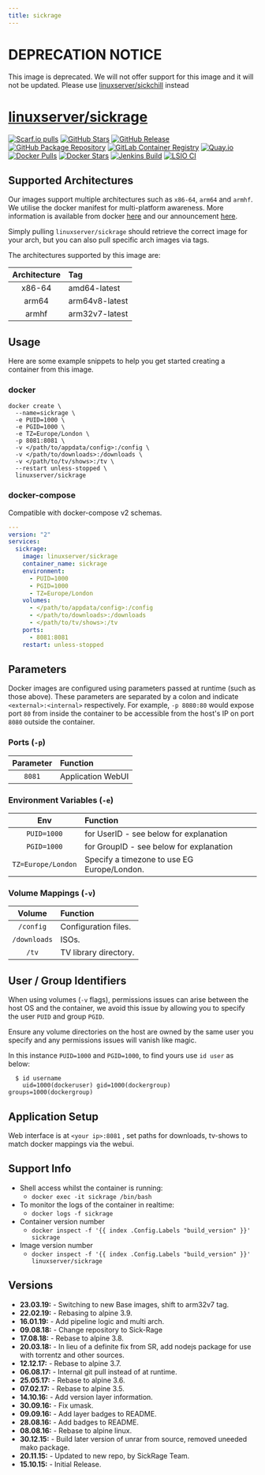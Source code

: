 ```yaml
---
title: sickrage
---
```

<!-- DO NOT EDIT THIS FILE MANUALLY  -->
<!-- Please read the https://github.com/linuxserver/docker-sickrage/blob/master/.github/CONTRIBUTING.md -->

# DEPRECATION NOTICE

This image is deprecated. We will not offer support for this image and it will not be updated.
Please use [linuxserver/sickchill](https://github.com/linuxserver/docker-sickchill) instead

# [linuxserver/sickrage](https://github.com/linuxserver/docker-sickrage)

[![Scarf.io pulls](https://scarf.sh/installs-badge/linuxserver-ci/linuxserver%2Fsickrage?color=94398d&label-color=555555&logo-color=ffffff&style=for-the-badge&package-type=docker)](https://scarf.sh/gateway/linuxserver-ci/docker/linuxserver%2Fsickrage)
[![GitHub Stars](https://img.shields.io/github/stars/linuxserver/docker-sickrage.svg?color=94398d&labelColor=555555&logoColor=ffffff&style=for-the-badge&logo=github)](https://github.com/linuxserver/docker-sickrage)
[![GitHub Release](https://img.shields.io/github/release/linuxserver/docker-sickrage.svg?color=94398d&labelColor=555555&logoColor=ffffff&style=for-the-badge&logo=github)](https://github.com/linuxserver/docker-sickrage/releases)
[![GitHub Package Repository](https://img.shields.io/static/v1.svg?color=94398d&labelColor=555555&logoColor=ffffff&style=for-the-badge&label=linuxserver.io&message=GitHub%20Package&logo=github)](https://github.com/linuxserver/docker-sickrage/packages)
[![GitLab Container Registry](https://img.shields.io/static/v1.svg?color=94398d&labelColor=555555&logoColor=ffffff&style=for-the-badge&label=linuxserver.io&message=GitLab%20Registry&logo=gitlab)](https://gitlab.com/linuxserver.io/docker-sickrage/container_registry)
[![Quay.io](https://img.shields.io/static/v1.svg?color=94398d&labelColor=555555&logoColor=ffffff&style=for-the-badge&label=linuxserver.io&message=Quay.io)](https://quay.io/repository/linuxserver.io/sickrage)
[![Docker Pulls](https://img.shields.io/docker/pulls/linuxserver/sickrage.svg?color=94398d&labelColor=555555&logoColor=ffffff&style=for-the-badge&label=pulls&logo=docker)](https://hub.docker.com/r/linuxserver/sickrage)
[![Docker Stars](https://img.shields.io/docker/stars/linuxserver/sickrage.svg?color=94398d&labelColor=555555&logoColor=ffffff&style=for-the-badge&label=stars&logo=docker)](https://hub.docker.com/r/linuxserver/sickrage)
[![Jenkins Build](https://img.shields.io/jenkins/build?labelColor=555555&logoColor=ffffff&style=for-the-badge&jobUrl=https%3A%2F%2Fci.linuxserver.io%2Fjob%2FDocker-Pipeline-Builders%2Fjob%2Fdocker-sickrage%2Fjob%2Fmaster%2F&logo=jenkins)](https://ci.linuxserver.io/job/Docker-Pipeline-Builders/job/docker-sickrage/job/master/)
[![LSIO CI](https://img.shields.io/badge/dynamic/yaml?color=94398d&labelColor=555555&logoColor=ffffff&style=for-the-badge&label=CI&query=CI&url=https%3A%2F%2Fci-tests.linuxserver.io%2Flinuxserver%2Fsickrage%2Flatest%2Fci-status.yml)](https://ci-tests.linuxserver.io/linuxserver/sickrage/latest/index.html)

## Supported Architectures

Our images support multiple architectures such as `x86-64`, `arm64` and `armhf`. We utilise the docker manifest for multi-platform awareness. More information is available from docker [here](https://github.com/docker/distribution/blob/master/docs/spec/manifest-v2-2.md#manifest-list) and our announcement [here](https://blog.linuxserver.io/2019/02/21/the-lsio-pipeline-project/).

Simply pulling `linuxserver/sickrage` should retrieve the correct image for your arch, but you can also pull specific arch images via tags.

The architectures supported by this image are:

| Architecture | Tag |
| :---: | :--- |
| x86-64 | amd64-latest |
| arm64 | arm64v8-latest |
| armhf | arm32v7-latest |

## Usage

Here are some example snippets to help you get started creating a container from this image.

### docker

```text
docker create \
  --name=sickrage \
  -e PUID=1000 \
  -e PGID=1000 \
  -e TZ=Europe/London \
  -p 8081:8081 \
  -v </path/to/appdata/config>:/config \
  -v </path/to/downloads>:/downloads \
  -v </path/to/tv/shows>:/tv \
  --restart unless-stopped \
  linuxserver/sickrage
```

### docker-compose

Compatible with docker-compose v2 schemas.

```yaml
---
version: "2"
services:
  sickrage:
    image: linuxserver/sickrage
    container_name: sickrage
    environment:
      - PUID=1000
      - PGID=1000
      - TZ=Europe/London
    volumes:
      - </path/to/appdata/config>:/config
      - </path/to/downloads>:/downloads
      - </path/to/tv/shows>:/tv
    ports:
      - 8081:8081
    restart: unless-stopped
```

## Parameters

Docker images are configured using parameters passed at runtime \(such as those above\). These parameters are separated by a colon and indicate `<external>:<internal>` respectively. For example, `-p 8080:80` would expose port `80` from inside the container to be accessible from the host's IP on port `8080` outside the container.

### Ports \(`-p`\)

| Parameter | Function |
| :---: | :--- |
| `8081` | Application WebUI |

### Environment Variables \(`-e`\)

| Env | Function |
| :---: | :--- |
| `PUID=1000` | for UserID - see below for explanation |
| `PGID=1000` | for GroupID - see below for explanation |
| `TZ=Europe/London` | Specify a timezone to use EG Europe/London. |

### Volume Mappings \(`-v`\)

| Volume | Function |
| :---: | :--- |
| `/config` | Configuration files. |
| `/downloads` | ISOs. |
| `/tv` | TV library directory. |

## User / Group Identifiers

When using volumes \(`-v` flags\), permissions issues can arise between the host OS and the container, we avoid this issue by allowing you to specify the user `PUID` and group `PGID`.

Ensure any volume directories on the host are owned by the same user you specify and any permissions issues will vanish like magic.

In this instance `PUID=1000` and `PGID=1000`, to find yours use `id user` as below:

```text
  $ id username
    uid=1000(dockeruser) gid=1000(dockergroup) groups=1000(dockergroup)
```

## Application Setup

Web interface is at `<your ip>:8081` , set paths for downloads, tv-shows to match docker mappings via the webui.

## Support Info

* Shell access whilst the container is running: 
  * `docker exec -it sickrage /bin/bash`
* To monitor the logs of the container in realtime: 
  * `docker logs -f sickrage`
* Container version number 
  * `docker inspect -f '{{ index .Config.Labels "build_version" }}' sickrage`
* Image version number
  * `docker inspect -f '{{ index .Config.Labels "build_version" }}' linuxserver/sickrage`

## Versions

* **23.03.19:** - Switching to new Base images, shift to arm32v7 tag.
* **22.02.19:** - Rebasing to alpine 3.9.
* **16.01.19:** - Add pipeline logic and multi arch.
* **09.08.18:** - Change repository to Sick-Rage
* **17.08.18:** - Rebase to alpine 3.8.
* **20.03.18:** - In lieu of a definite fix from SR, add nodejs package for use with torrentz and other sources.
* **12.12.17:** - Rebase to alpine 3.7.
* **06.08.17:** - Internal git pull instead of at runtime.
* **25.05.17:** - Rebase to alpine 3.6.
* **07.02.17:** - Rebase to alpine 3.5.
* **14.10.16:** - Add version layer information.
* **30.09.16:** - Fix umask.
* **09.09.16:** - Add layer badges to README.
* **28.08.16:** - Add badges to README.
* **08.08.16:** - Rebase to alpine linux.
* **30.12.15:** - Build later version of unrar from source, removed uneeded mako package.
* **20.11.15:** - Updated to new repo, by SickRage Team.
* **15.10.15:** - Initial Release.

